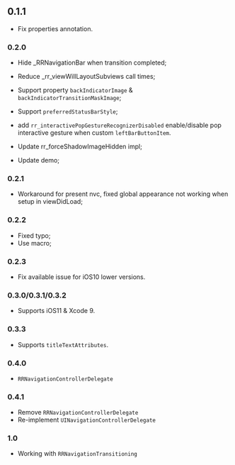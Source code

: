 ## 0.1.1

- Fix properties annotation.

### 0.2.0

- Hide _RRNavigationBar when transition completed;
- Reduce _rr_viewWillLayoutSubviews call times;
- Support property `backIndicatorImage` & `backIndicatorTransitionMaskImage`;
- Support `preferredStatusBarStyle`;
- add `rr_interactivePopGestureRecognizerDisabled` enable/disable pop interactive gesture when custom `leftBarButtonItem`.


- Update rr_forceShadowImageHidden impl;
- Update demo;

### 0.2.1

- Workaround for present nvc, fixed global appearance not working when setup in viewDidLoad;

### 0.2.2

- Fixed typo;
- Use macro;

### 0.2.3

- Fix available issue for iOS10 lower versions.

### 0.3.0/0.3.1/0.3.2

- Supports iOS11 & Xcode 9.

### 0.3.3

- Supports `titleTextAttributes`.

### 0.4.0

- `RRNavigationControllerDelegate`

### 0.4.1

- Remove `RRNavigationControllerDelegate`
- Re-implement `UINavigationControllerDelegate`

### 1.0

- Working with `RRNavigationTransitioning`

